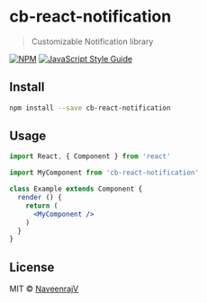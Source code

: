 # cb-react-notification

> Customizable Notification library

[![NPM](https://img.shields.io/npm/v/cb-react-notification.svg)](https://www.npmjs.com/package/cb-react-notification) [![JavaScript Style Guide](https://img.shields.io/badge/code_style-standard-brightgreen.svg)](https://standardjs.com)

## Install

```bash
npm install --save cb-react-notification
```

## Usage

```jsx
import React, { Component } from 'react'

import MyComponent from 'cb-react-notification'

class Example extends Component {
  render () {
    return (
      <MyComponent />
    )
  }
}
```

## License

MIT © [NaveenrajV](https://github.com/NaveenrajV)
